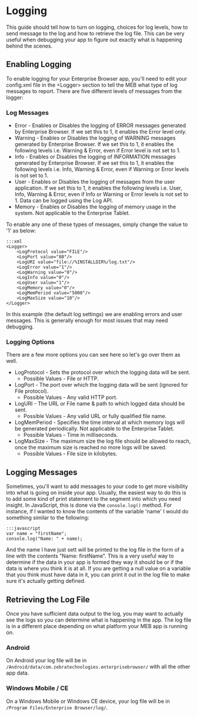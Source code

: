 # Logging 
This guide should tell how to turn on logging, choices for log levels, how to send message to the log and how to retrieve the log file. This can be very useful when debugging your app to figure out exactly what is happening behind the scenes.

## Enabling Logging
To enable logging for your Enterprise Browser app, you'll need to edit your config.xml file in the &lt;Logger&gt; section to tell the MEB what type of log messages to report. There are five different levels of messages from the logger:

### Log Messages
* Error - Enables or Disables the logging of ERROR messages generated by Enterprise Browser. If we set this to 1, it enables the Error level only.
* Warning - Enables or Disables the logging of WARNING messages generated by Enterprise Browser. If we set this to 1, it enables the following levels i.e. Warning & Error, even if Error level is not set to 1.
* Info - Enables or Disables the logging of INFORMATION messages generated by Enterprise Browser. If we set this to 1, it enables the following levels i.e. Info, Warning & Error, even if Warning or Error levels is not set to 1.
* User - Enables or Disables the logging of messages from the user application. If we set this to 1, it enables the following levels i.e. User, Info, Warning & Error, even if Info or Warning or Error levels is not set to 1. Data can be logged using the Log API.
* Memory - Enables or Disables the logging of memory usage in the system. Not applicable to the Enterprise Tablet.

To enable any one of these types of messages, simply change the value to '1' as below:

	:::xml
	<Logger>
		<LogProtocol value="FILE"/>
		<LogPort value="80"/>
		<LogURI value="file://%INSTALLDIR%/log.txt"/>
		<LogError value="1"/>
		<LogWarning value="0"/>
		<LogInfo value="0"/>
		<LogUser value="1"/>
		<LogMemory value="0"/>
		<LogMemPeriod value="5000"/>
		<LogMaxSize value="10"/>
	</Logger>

In this example (the default log settings) we are enabling errors and user messages. This is generally enough for most issues that may need debugging.

### Logging Options
There are a few more options you can see here so let's go over them as well.

* LogProtocol - Sets the protocol over which the logging data will be sent.
	* Possible Values - File or HTTP.
* LogPort - The port over which the logging data will be sent (ignored for File protocol).
	* Possible Values - Any valid HTTP port.
* LogURI - The URL or File name & path to which logged data should be sent.
	* Possible Values - Any valid URL or fully qualified file name.
* LogMemPeriod - Specifies the time interval at which memory logs will be generated periodically. Not applicable to the Enterprise Tablet.
	* Possible Values - Time in milliseconds.
* LogMaxSize - The maximum size the log file should be allowed to reach, once the maximum size is reached no more logs will be saved.
	* Possible Values - File size in kilobytes.

## Logging Messages
Sometimes, you'll want to add messages to your code to get more visibility into what is going on inside your app. Usually, the easiest way to do this is to add some kind of print statement to the segment into which you need insight. In JavaScript, this is done via the `console.log()` method. For instance, if I wanted to know the contents of the variable 'name' I would do something similar to the following:

	:::javascript
	var name = "firstName";
	console.log("Name: " + name);

And the name I have just sett will be printed to the log file in the form of a line with the contents "Name: firstName". This is a very useful way to determine if the data in your app is formed they way it should be or if the data is where you think it is at all. If you are getting a null value on a variable that you think must have data in it, you can print it out in the log file to make sure it's actually getting defined.

## Retrieving the Log File
Once you have sufficient data output to the log, you may want to actually see the logs so you can determine what is happening in the app. The log file is in a different place depending on what platform your MEB app is running on.

### Android
On Android your log file will be in `/Android/data/com.zebratechnologies.enterprisebrowser/` with all the other app data.

### Windows Mobile / CE
On a Windows Mobile or Windows CE device, your log file will be in `/Program Files/Enterprise Browser/log/`.